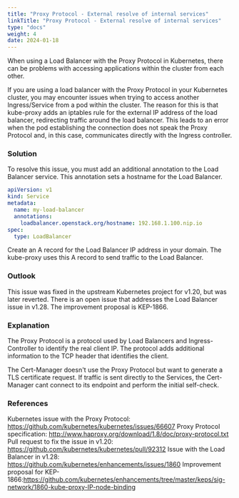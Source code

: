 ```yaml
---
title: "Proxy Protocol - External resolve of internal services"
linkTitle: "Proxy Protocol - External resolve of internal services"
type: "docs"
weight: 4
date: 2024-01-18
---
```


When using a Load Balancer with the Proxy Protocol in Kubernetes, there can be problems with accessing applications within the cluster from each other.

If you are using a load balancer with the Proxy Protocol in your Kubernetes cluster, you may encounter issues when trying to access another Ingress/Service from a pod within the cluster. The reason for this is that kube-proxy adds an iptables rule for the external IP address of the load balancer, redirecting traffic around the load balancer. This leads to an error when the pod establishing the connection does not speak the Proxy Protocol and, in this case, communicates directly with the Ingress controller.

### Solution

To resolve this issue, you must add an additional annotation to the Load Balancer service. This annotation sets a hostname for the Load Balancer.

```yaml
apiVersion: v1
kind: Service
metadata:
  name: my-load-balancer
  annotations:
    loadbalancer.openstack.org/hostname: 192.168.1.100.nip.io
spec:
  type: LoadBalancer
```

Create an A record for the Load Balancer IP address in your domain. The kube-proxy uses this A record to send traffic to the Load Balancer.

### Outlook

This issue was fixed in the upstream Kubernetes project for v1.20, but was later reverted. There is an open issue that addresses the Load Balancer issue in v1.28. The improvement proposal is KEP-1866.

### Explanation

The Proxy Protocol is a protocol used by Load Balancers and Ingress-Controller to identify the real client IP. The protocol adds additional information to the TCP header that identifies the client.

The Cert-Manager doesn't use the Proxy Protocol but want to generate a TLS certificate request. If traffic is sent directly to the Services, the Cert-Manager cant connect to its endpoint and perform the initial self-check.

### References

Kubernetes issue with the Proxy Protocol: https://github.com/kubernetes/kubernetes/issues/66607
Proxy Protocol specification: http://www.haproxy.org/download/1.8/doc/proxy-protocol.txt
Pull request to fix the issue in v1.20: https://github.com/kubernetes/kubernetes/pull/92312
Issue with the Load Balancer in v1.28: https://github.com/kubernetes/enhancements/issues/1860
Improvement proposal for KEP-1866:https://github.com/kubernetes/enhancements/tree/master/keps/sig-network/1860-kube-proxy-IP-node-binding